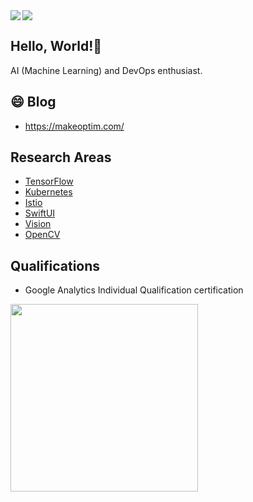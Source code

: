 <img align="left" src="https://github-readme-stats.vercel.app/api?username=catchzeng&show_icons=true&theme=blue-green&hide_title=true" />

<img align="center"  src="https://github-readme-stats.vercel.app/api/top-langs/?username=catchzeng&hide=c%2B%2B,HTML&layout=compact&theme=blue-green&count_private=true&include_all_commits=true" />

## Hello, World!👋

AI (Machine Learning) and DevOps enthusiast.

## 😄 Blog

- <https://makeoptim.com/>

## Research Areas

- [TensorFlow](https://tensorflow.google.cn/)
- [Kubernetes](https://kubernetes.io/)
- [Istio](https://istio.io/)
- [SwiftUI](https://developer.apple.com/xcode/swiftui/)
- [Vision](https://developer.apple.com/documentation/vision/)
- [OpenCV](https://opencv.org/)

## Qualifications

- Google Analytics Individual Qualification certification

<img src="https://cdn.jsdelivr.net/gh/MakeOptim/jsdelivr@main/assets/img/google/gaiq/gaiq.jpg" width="300" align="middle" />
